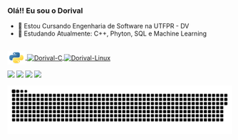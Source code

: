 ### Olá!! Eu sou o Dorival

- 🔭 Estou Cursando Engenharia de Software na UTFPR - DV
- 🌱 Estudando Atualmente: C++, Phyton, SQL e Machine Learning
<div style="display: inline_block"><br>
  <a href="https://github.com/DorivalJunior23/Python-Projects/tree/master" target="_blank"><img align="center" alt="Dorival-Python" height="30" width="40" src="https://raw.githubusercontent.com/devicons/devicon/master/icons/python/python-original.svg">
  <a href="https://github.com/DorivalJunior23/Projetos-da-Faculdade/tree/master" target="_blank"><img align="center" alt="Dorival-C" height="30" width="40" src="https://cdn.jsdelivr.net/gh/devicons/devicon/icons/c/c-original.svg">
  <img  align="center" alt="Dorival-Linux" height="50" width="40" src="https://cdn.jsdelivr.net/gh/devicons/devicon/icons/linux/linux-original.svg" />
</div>

  <a href="https://instagram.com/dorival_jr_we" target="_blank"><img src="https://img.shields.io/badge/-Instagram-%23E4405F?style=for-the-badge&logo=instagram&logoColor=white" target="_blank"></a>
  <a href = "mailto:dorivaljunior23@outlook.com"><img src="https://img.shields.io/badge/Microsoft_Outlook-0078D4?style=for-the-badge&logo=microsoft-outlook&logoColor=white" target="_blank"></a>
  <a href="https://www.linkedin.com/in/dorival-junior-174228220" target="_blank"><img src="https://img.shields.io/badge/-LinkedIn-%230077B5?style=for-the-badge&logo=linkedin&logoColor=white" target="_blank"></a> 
<a href="http://www.utfpr.edu.br/campus/doisvizinhos" target="_blank"><img src="https://img.shields.io/badge/-UTFPR--DV-black" target="_blank"></a>

![Snake animation](https://github.com/DorivalJunior23/DorivalJunior23/blob/output/github-contribution-grid-snake.svg)
 
</div>
